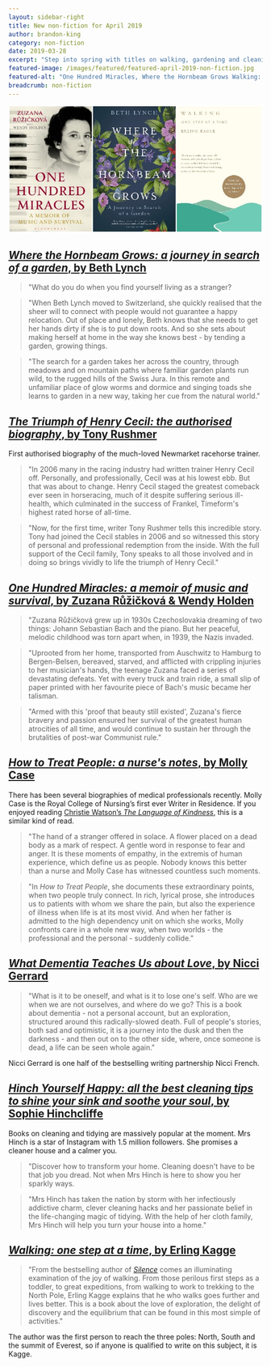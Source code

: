 ```yaml
---
layout: sidebar-right
title: New non-fiction for April 2019
author: brandon-king
category: non-fiction
date: 2019-03-28
excerpt: "Step into spring with titles on walking, gardening and cleaning among others."
featured-image: /images/featured/featured-april-2019-non-fiction.jpg
featured-alt: "One Hundred Miracles, Where the Hornbeam Grows Walking: one step at a time"
breadcrumb: non-fiction
---
```


![One Hundred Miracles, Where the Hornbeam Grows Walking: one step at a time](/images/featured/featured-april-2019-non-fiction.jpg)

## [<cite>Where the Hornbeam Grows: a journey in search of a garden</cite>, by Beth Lynch](https://suffolk.spydus.co.uk/cgi-bin/spydus.exe/ENQ/OPAC/BIBENQ?BRN=2550838)

> "What do you do when you find yourself living as a stranger?

> "When Beth Lynch moved to Switzerland, she quickly realised that the sheer will to connect with people would not guarantee a happy relocation. Out of place and lonely, Beth knows that she needs to get her hands dirty if she is to put down roots. And so she sets about making herself at home in the way she knows best - by tending a garden, growing things.

> "The search for a garden takes her across the country, through meadows and on mountain paths where familiar garden plants run wild, to the rugged hills of the Swiss Jura. In this remote and unfamiliar place of glow worms and dormice and singing toads she learns to garden in a new way, taking her cue from the natural world."

## [<cite>The Triumph of Henry Cecil: the authorised biography</cite>, by Tony Rushmer](https://suffolk.spydus.co.uk/cgi-bin/spydus.exe/ENQ/OPAC/BIBENQ?BRN=2533348)

First authorised biography of the much-loved Newmarket racehorse trainer.

> "In 2006 many in the racing industry had written trainer Henry Cecil off. Personally, and professionally, Cecil was at his lowest ebb. But that was about to change. Henry Cecil staged the greatest comeback ever seen in horseracing, much of it despite suffering serious ill-health, which culminated in the success of Frankel, Timeform's highest rated horse of all-time.

> "Now, for the first time, writer Tony Rushmer tells this incredible story. Tony had joined the Cecil stables in 2006 and so witnessed this story of personal and professional redemption from the inside. With the full support of the Cecil family, Tony speaks to all those involved and in doing so brings vividly to life the triumph of Henry Cecil."

## [<cite>One Hundred Miracles: a memoir of music and survival</cite>, by Zuzana Růžičková & Wendy Holden](https://suffolk.spydus.co.uk/cgi-bin/spydus.exe/ENQ/OPAC/BIBENQ?BRN=2534076)

> "Zuzana Růžičková grew up in 1930s Czechoslovakia dreaming of two things: Johann Sebastian Bach and the piano. But her peaceful, melodic childhood was torn apart when, in 1939, the Nazis invaded.

> "Uprooted from her home, transported from Auschwitz to Hamburg to Bergen-Belsen, bereaved, starved, and afflicted with crippling injuries to her musician's hands, the teenage Zuzana faced a series of devastating defeats. Yet with every truck and train ride, a small slip of paper printed with her favourite piece of Bach's music became her talisman.

> "Armed with this 'proof that beauty still existed', Zuzana's fierce bravery and passion ensured her survival of the greatest human atrocities of all time, and would continue to sustain her through the brutalities of post-war Communist rule."

## [<cite>How to Treat People: a nurse's notes</cite>, by Molly Case](https://suffolk.spydus.co.uk/cgi-bin/spydus.exe/ENQ/OPAC/BIBENQ?BRN=2533937)

There has been several biographies of medical professionals recently. Molly Case is the Royal College of Nursing’s first ever Writer in Residence. If you enjoyed reading [Christie Watson’s <cite>The Language of Kindness</cite>](https://suffolk.spydus.co.uk/cgi-bin/spydus.exe/ENQ/OPAC/BIBENQ?BRN=2361332), this is a similar kind of read.

> "The hand of a stranger offered in solace. A flower placed on a dead body as a mark of respect. A gentle word in response to fear and anger. It is these moments of empathy, in the extremis of human experience, which define us as people. Nobody knows this better than a nurse and Molly Case has witnessed countless such moments.

> "In <cite>How to Treat People</cite>, she documents these extraordinary points, when two people truly connect. In rich, lyrical prose, she introduces us to patients with whom we share the pain, but also the experience of illness when life is at its most vivid. And when her father is admitted to the high dependency unit on which she works, Molly confronts care in a whole new way, when two worlds - the professional and the personal - suddenly collide."

## [<cite>What Dementia Teaches Us about Love</cite>, by Nicci Gerrard](https://suffolk.spydus.co.uk/cgi-bin/spydus.exe/ENQ/OPAC/BIBENQ?BRN=2533082)

> "What is it to be oneself, and what is it to lose one's self. Who are we when we are not ourselves, and where do we go? This is a book about dementia - not a personal account, but an exploration, structured around this radically-slowed death. Full of people's stories, both sad and optimistic, it is a journey into the dusk and then the darkness - and then out on to the other side, where, once someone is dead, a life can be seen whole again."

Nicci Gerrard is one half of the bestselling writing partnership Nicci French.

## [<cite>Hinch Yourself Happy: all the best cleaning tips to shine your sink and soothe your soul</cite>, by Sophie Hinchcliffe](https://suffolk.spydus.co.uk/cgi-bin/spydus.exe/ENQ/OPAC/BIBENQ?BRN=2538306)

Books on cleaning and tidying are massively popular at the moment. Mrs Hinch is a star of Instagram with 1.5 million followers. She promises a cleaner house and a calmer you.

> "Discover how to transform your home. Cleaning doesn't have to be that job you dread. Not when Mrs Hinch is here to show you her sparkly ways.

> "Mrs Hinch has taken the nation by storm with her infectiously addictive charm, clever cleaning hacks and her passionate belief in the life-changing magic of tidying. With the help of her cloth family, Mrs Hinch will help you turn your house into a home."

## [<cite>Walking: one step at a time</cite>, by Erling Kagge](https://suffolk.spydus.co.uk/cgi-bin/spydus.exe/ENQ/OPAC/BIBENQ?BRN=2533088)

> "From the bestselling author of [<cite>Silence</cite>](https://suffolk.spydus.co.uk/cgi-bin/spydus.exe/ENQ/OPAC/BIBENQ?BRN=2454406) comes an illuminating examination of the joy of walking. From those perilous first steps as a toddler, to great expeditions, from walking to work to trekking to the North Pole, Erling Kagge explains that he who walks goes further and lives better. This is a book about the love of exploration, the delight of discovery and the equilibrium that can be found in this most simple of activities."

The author was the first person to reach the three poles: North, South and the summit of Everest, so if anyone is qualified to write on this subject, it is Kagge.
